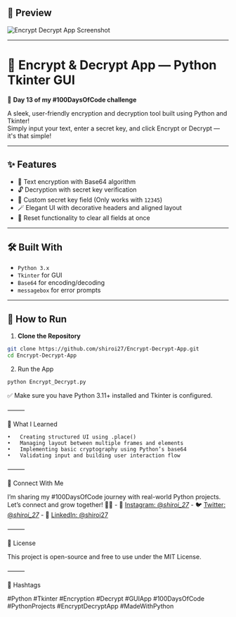 ## 📸 Preview
![Encrypt Decrypt App Screenshot](https://github.com/user-attachments/assets/3d5b978a-f264-464b-bdfb-94cc193cbddf)


---

# 🔐 Encrypt & Decrypt App — Python Tkinter GUI  
🚀 **Day 13 of my #100DaysOfCode challenge**

A sleek, user-friendly encryption and decryption tool built using Python and Tkinter!  
Simply input your text, enter a secret key, and click Encrypt or Decrypt — it's that simple!

---

## ✨ Features
- 🔐 Text encryption with Base64 algorithm
- 🔓 Decryption with secret key verification
- 🔑 Custom secret key field (Only works with `12345`)
- 🪄 Elegant UI with decorative headers and aligned layout
- 🔁 Reset functionality to clear all fields at once

---

## 🛠️ Built With
- `Python 3.x`
- `Tkinter` for GUI
- `Base64` for encoding/decoding
- `messagebox` for error prompts

---

## 🚀 How to Run

1. **Clone the Repository**  
```bash
git clone https://github.com/shiroi27/Encrypt-Decrypt-App.git
cd Encrypt-Decrypt-App
```
2. Run the App

```bash
python Encrypt_Decrypt.py
```

✅ Make sure you have Python 3.11+ installed and Tkinter is configured.

⸻

🧠 What I Learned

	•	Creating structured UI using .place()
	•	Managing layout between multiple frames and elements
	•	Implementing basic cryptography using Python’s base64
	•	Validating input and building user interaction flow

⸻

🤝 Connect With Me

I’m sharing my #100DaysOfCode journey with real-world Python projects.
Let’s connect and grow together! 🌱✨
            - 📸 [Instagram: @_shiroi_27_](https://instagram.com/_shiroi_27_)
            - 🐦 [Twitter: @_shiroi_27_](https://twitter.com/_shiroi_27_)
            - 💼 [LinkedIn: @shiroi27](https://linkedin.com/in/shiroi27)

⸻

📜 License

This project is open-source and free to use under the MIT License.

⸻

📌 Hashtags

#Python #Tkinter #Encryption #Decrypt #GUIApp #100DaysOfCode #PythonProjects #EncryptDecryptApp #MadeWithPython
